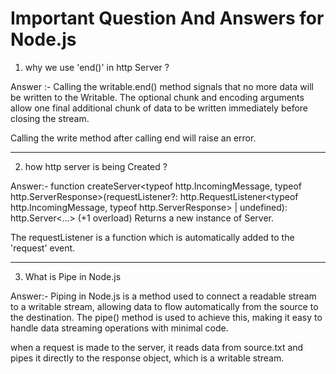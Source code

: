 # Important Question And Answers for Node.js 

1. why we use 'end()' in http Server ?

Answer :- Calling the writable.end() method signals that no more data will be written to the Writable. The optional chunk and encoding arguments allow one final additional chunk of data to be written immediately before closing the stream.

Calling the write method after calling end will raise an error.

______________________________________________________________________________________


2. how http server is being Created ?

Answer:- function createServer<typeof http.IncomingMessage, typeof http.ServerResponse>(requestListener?: http.RequestListener<typeof http.IncomingMessage, typeof http.ServerResponse> | undefined): http.Server<...> (+1 overload)
Returns a new instance of Server.

The requestListener is a function which is automatically added to the 'request' event.

______________________________________________________________________________________

3. What is Pipe in Node.js

Answer:- Piping in Node.js is a method used to connect a readable stream to a writable stream, allowing data to flow automatically from the source to the destination. The pipe() method is used to achieve this, making it easy to handle data streaming operations with minimal code.

when a request is made to the server, it reads data from source.txt and pipes it directly to the response object, which is a writable stream.

